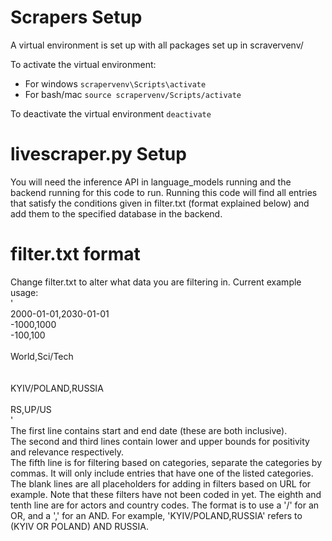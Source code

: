 # Scrapers Setup

A virtual environment is set up with all packages set up in scravervenv/

To activate the virtual environment:
- For windows ```scrapervenv\Scripts\activate```
- For bash/mac ```source scrapervenv/Scripts/activate```

To deactivate the virtual environment ```deactivate```

# livescraper.py Setup

You will need the inference API in language_models running and the backend running for this code to run. Running this code will find all entries that satisfy the conditions given in filter.txt (format explained below) and add them to the specified database in the backend.  

# filter.txt format

Change filter.txt to alter what data you are filtering in. Current example usage:  
'  
2000-01-01,2030-01-01  
-1000,1000  
-100,100  
<br/>
World,Sci/Tech  
<br/>
<br/>
KYIV/POLAND,RUSSIA  
<br/>
RS,UP/US  
'  
The first line contains start and end date (these are both inclusive).  
The second and third lines contain lower and upper bounds for positivity and relevance respectively.  
The fifth line is for filtering based on categories, separate the categories by commas. It will only include entries that have one of the listed categories.  
The blank lines are all placeholders for adding in filters based on URL for example. Note that these filters have not been coded in yet.
The eighth and tenth line are for actors and country codes. The format is to use a '/' for an OR, and a ',' for an AND. For example, 'KYIV/POLAND,RUSSIA' refers to (KYIV OR POLAND) AND RUSSIA.

